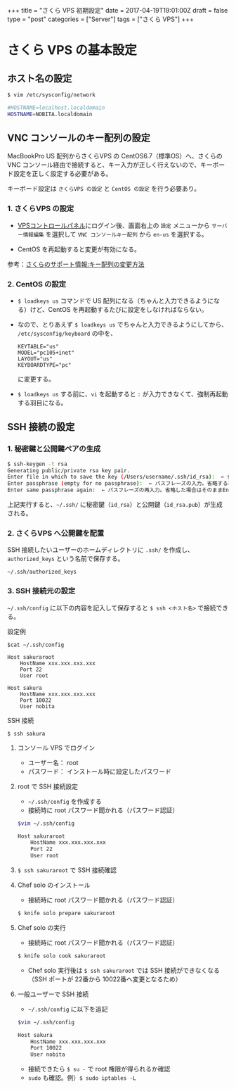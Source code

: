 +++
title = "さくら VPS 初期設定"
date = 2017-04-19T19:01:00Z
draft = false
type = "post"
categories = ["Server"]
tags = ["さくら VPS"]
+++

# さくら VPS の基本設定


## ホスト名の設定

```bash
$ vim /etc/sysconfig/network

#HOSTNAME=localhost.localdomain
HOSTNAME=NOBITA.localdomain
```

## VNC コンソールのキー配列の設定

MacBookPro US 配列からさくらVPS の CentOS6.7（標準OS）へ、さくらのVNC コンソール経由で接続すると、キー入力が正しく行えないので、キーボード設定を正しく設定する必要がある。

キーボード設定は ``さくらVPS の設定`` と ``CentOS の設定`` を行う必要あり。

### 1. さくらVPS の設定

* [VPSコントロールパネル](https://secure.sakura.ad.jp/vps/#/login)にログイン後、画面右上の ``設定`` メニューから ``サーバー情報編集`` を選択して ``VNC コンソールキー配列`` から ``en-us`` を選択する。

* CentOS を再起動すると変更が有効になる。

参考：[さくらのサポート情報:キー配列の変更方法](https://help.sakura.ad.jp/app/answers/detail/a_id/2406/related/1)

### 2. CentOS の設定

* ``$ loadkeys us`` コマンドで US 配列になる（ちゃんと入力できるようになる）けど、CentOS を再起動するたびに設定をしなければならない。
* なので、とりあえず ``$ loadkeys us`` でちゃんと入力できるようにしてから、 ``/etc/sysconfig/keyboard`` の中を、

	```
	KEYTABLE="us"
	MODEL="pc105+inet"
	LAYOUT="us"
	KEYBOARDTYPE="pc"
	```
	
	に変更する。

* ``$ loadkeys us`` する前に、``vi`` を起動すると ``:`` が入力できなくて、強制再起動する羽目になる。

## SSH 接続の設定

### 1. 秘密鍵と公開鍵ペアの生成

```bash
$ ssh-keygen -t rsa
Generating public/private rsa key pair.
Enter file in which to save the key (/Users/username/.ssh/id_rsa):  ← 作成される場所。問題なければEnter。
Enter passphrase (empty for no passphrase):  ← パスフレーズの入力。省略する場合はそのままEnter。
Enter same passphrase again:  ← パスフレーズの再入力。省略した場合はそのままEnter。
```

上記実行すると、``~/.ssh/`` に秘密鍵（``id_rsa``）と公開鍵（``id_rsa.pub``）が生成される。

### 2. さくらVPS へ公開鍵を配置

SSH 接続したいユーザーのホームディレクトリに ``.ssh/`` を作成し、``authorized_keys`` という名前で保存する。

``~/.ssh/authorized_keys``

### 3. SSH 接続元の設定

``~/.ssh/config`` に以下の内容を記入して保存すると ``$ ssh <ホスト名>`` で接続できる。

設定例

```
$cat ~/.ssh/config

Host sakuraroot
	HostName xxx.xxx.xxx.xxx
	Port 22
	User root
 
Host sakura
	HostName xxx.xxx.xxx.xxx
	Port 10022
	User nobita
```

SSH 接続

```
$ ssh sakura
```

1. コンソール VPS でログイン

	* ユーザー名： root
	* パスワード： インストール時に設定したパスワード

2. root で SSH 接続設定

	* ``~/.ssh/config`` を作成する
	* 接続時に root パスワード聞かれる（パスワード認証）

	```bash
	$vim ~/.ssh/config
	
	Host sakuraroot
		HostName xxx.xxx.xxx.xxx
		Port 22
		User root
	```

3. ``$ ssh sakuraroot`` で SSH 接続確認
4. Chef solo のインストール

	* 接続時に root パスワード聞かれる（パスワード認証）

	```bash
	$ knife solo prepare sakuraroot
	```

5. Chef solo の実行

	* 接続時に root パスワード聞かれる（パスワード認証）

	```bash
	$ knife solo cook sakuraroot
	```

	* Chef solo 実行後は ``$ ssh sakuraroot`` では SSH 接続ができなくなる（SSH ポートが 22番から 10022番へ変更となるため）

6. 一般ユーザーで SSH 接続

	* ``~/.ssh/config`` に以下を追記

	```bash
	$vim ~/.ssh/config
	
	Host sakura
		HostName xxx.xxx.xxx.xxx
		Port 10022
		User nobita
	```

	* 接続できたら ``$ su -`` で root 権限が得られるか確認
	* ``sudo`` も確認。例）``$ sudo iptables -L``


